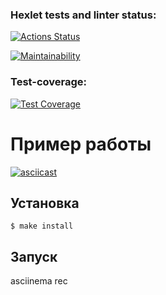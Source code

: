 ### Hexlet tests and linter status:
[![Actions Status](https://github.com/Ivankin-AnV/frontend-project-46/actions/workflows/hexlet-check.yml/badge.svg)](https://github.com/Ivankin-AnV/frontend-project-46/actions)

[![Maintainability](https://api.codeclimate.com/v1/badges/d2839414444114ad3432/maintainability)](https://codeclimate.com/github/Ivankin-AnV/frontend-project-46/maintainability)

### Test-coverage:
[![Test Coverage](https://api.codeclimate.com/v1/badges/d2839414444114ad3432/test_coverage)](https://codeclimate.com/github/Ivankin-AnV/frontend-project-46/test_coverage)

# Пример работы

[![asciicast](https://asciinema.org/a/xuX8nGI8Z6If1bRalGrFzaZCU.svg)](https://asciinema.org/a/xuX8nGI8Z6If1bRalGrFzaZCU)


## Установка

```
$ make install
```
## Запуск

 asciinema rec